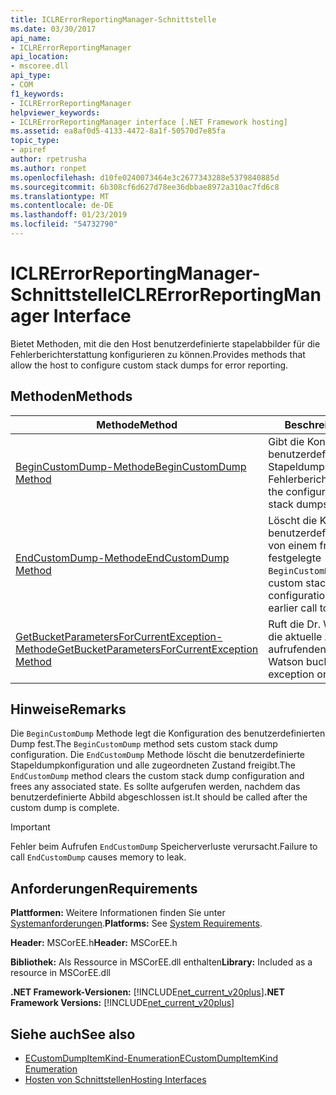 ```yaml
---
title: ICLRErrorReportingManager-Schnittstelle
ms.date: 03/30/2017
api_name:
- ICLRErrorReportingManager
api_location:
- mscoree.dll
api_type:
- COM
f1_keywords:
- ICLRErrorReportingManager
helpviewer_keywords:
- ICLRErrorReportingManager interface [.NET Framework hosting]
ms.assetid: ea8af0d5-4133-4472-8a1f-50570d7e85fa
topic_type:
- apiref
author: rpetrusha
ms.author: ronpet
ms.openlocfilehash: d10fe0240073464e3c2677343288e5379840885d
ms.sourcegitcommit: 6b308cf6d627d78ee36dbbae8972a310ac7fd6c8
ms.translationtype: MT
ms.contentlocale: de-DE
ms.lasthandoff: 01/23/2019
ms.locfileid: "54732790"
---
```

# <a name="iclrerrorreportingmanager-interface"></a><span data-ttu-id="e4265-102">ICLRErrorReportingManager-Schnittstelle</span><span class="sxs-lookup"><span data-stu-id="e4265-102">ICLRErrorReportingManager Interface</span></span>
<span data-ttu-id="e4265-103">Bietet Methoden, mit die den Host benutzerdefinierte stapelabbilder für die Fehlerberichterstattung konfigurieren zu können.</span><span class="sxs-lookup"><span data-stu-id="e4265-103">Provides methods that allow the host to configure custom stack dumps for error reporting.</span></span>  
  
## <a name="methods"></a><span data-ttu-id="e4265-104">Methoden</span><span class="sxs-lookup"><span data-stu-id="e4265-104">Methods</span></span>  
  
|<span data-ttu-id="e4265-105">Methode</span><span class="sxs-lookup"><span data-stu-id="e4265-105">Method</span></span>|<span data-ttu-id="e4265-106">Beschreibung</span><span class="sxs-lookup"><span data-stu-id="e4265-106">Description</span></span>|  
|------------|-----------------|  
|[<span data-ttu-id="e4265-107">BeginCustomDump-Methode</span><span class="sxs-lookup"><span data-stu-id="e4265-107">BeginCustomDump Method</span></span>](../../../../docs/framework/unmanaged-api/hosting/iclrerrorreportingmanager-begincustomdump-method.md)|<span data-ttu-id="e4265-108">Gibt die Konfiguration des benutzerdefinierten Stapeldumps für die Fehlerberichterstattung.</span><span class="sxs-lookup"><span data-stu-id="e4265-108">Specifies the configuration of custom stack dumps for error reporting.</span></span>|  
|[<span data-ttu-id="e4265-109">EndCustomDump-Methode</span><span class="sxs-lookup"><span data-stu-id="e4265-109">EndCustomDump Method</span></span>](../../../../docs/framework/unmanaged-api/hosting/iclrerrorreportingmanager-endcustomdump-method.md)|<span data-ttu-id="e4265-110">Löscht die Konfiguration des benutzerdefinierten Dump der von einem früheren Aufruf festgelegte `BeginCustomDump`.</span><span class="sxs-lookup"><span data-stu-id="e4265-110">Clears the custom stack dump configuration that was set by an earlier call to `BeginCustomDump`.</span></span>|  
|[<span data-ttu-id="e4265-111">GetBucketParametersForCurrentException-Methode</span><span class="sxs-lookup"><span data-stu-id="e4265-111">GetBucketParametersForCurrentException Method</span></span>](../../../../docs/framework/unmanaged-api/hosting/iclrerrorreportingmanager-getbucketparametersforcurrentexception-method.md)|<span data-ttu-id="e4265-112">Ruft die Dr. Watson-Bucket für die aktuelle Ausnahme im aufrufenden Thread ab.</span><span class="sxs-lookup"><span data-stu-id="e4265-112">Gets the Watson bucket for the current exception on the calling thread.</span></span>|  
  
## <a name="remarks"></a><span data-ttu-id="e4265-113">Hinweise</span><span class="sxs-lookup"><span data-stu-id="e4265-113">Remarks</span></span>  
 <span data-ttu-id="e4265-114">Die `BeginCustomDump` Methode legt die Konfiguration des benutzerdefinierten Dump fest.</span><span class="sxs-lookup"><span data-stu-id="e4265-114">The `BeginCustomDump` method sets custom stack dump configuration.</span></span> <span data-ttu-id="e4265-115">Die `EndCustomDump` Methode löscht die benutzerdefinierte Stapeldumpkonfiguration und alle zugeordneten Zustand freigibt.</span><span class="sxs-lookup"><span data-stu-id="e4265-115">The `EndCustomDump` method clears the custom stack dump configuration and frees any associated state.</span></span> <span data-ttu-id="e4265-116">Es sollte aufgerufen werden, nachdem das benutzerdefinierte Abbild abgeschlossen ist.</span><span class="sxs-lookup"><span data-stu-id="e4265-116">It should be called after the custom dump is complete.</span></span>  
  
> [!IMPORTANT]
>  <span data-ttu-id="e4265-117">Fehler beim Aufrufen `EndCustomDump` Speicherverluste verursacht.</span><span class="sxs-lookup"><span data-stu-id="e4265-117">Failure to call `EndCustomDump` causes memory to leak.</span></span>  
  
## <a name="requirements"></a><span data-ttu-id="e4265-118">Anforderungen</span><span class="sxs-lookup"><span data-stu-id="e4265-118">Requirements</span></span>  
 <span data-ttu-id="e4265-119">**Plattformen:** Weitere Informationen finden Sie unter [Systemanforderungen](../../../../docs/framework/get-started/system-requirements.md).</span><span class="sxs-lookup"><span data-stu-id="e4265-119">**Platforms:** See [System Requirements](../../../../docs/framework/get-started/system-requirements.md).</span></span>  
  
 <span data-ttu-id="e4265-120">**Header:** MSCorEE.h</span><span class="sxs-lookup"><span data-stu-id="e4265-120">**Header:** MSCorEE.h</span></span>  
  
 <span data-ttu-id="e4265-121">**Bibliothek:** Als Ressource in MSCorEE.dll enthalten</span><span class="sxs-lookup"><span data-stu-id="e4265-121">**Library:** Included as a resource in MSCorEE.dll</span></span>  
  
 <span data-ttu-id="e4265-122">**.NET Framework-Versionen:** [!INCLUDE[net_current_v20plus](../../../../includes/net-current-v20plus-md.md)]</span><span class="sxs-lookup"><span data-stu-id="e4265-122">**.NET Framework Versions:** [!INCLUDE[net_current_v20plus](../../../../includes/net-current-v20plus-md.md)]</span></span>  
  
## <a name="see-also"></a><span data-ttu-id="e4265-123">Siehe auch</span><span class="sxs-lookup"><span data-stu-id="e4265-123">See also</span></span>
- [<span data-ttu-id="e4265-124">ECustomDumpItemKind-Enumeration</span><span class="sxs-lookup"><span data-stu-id="e4265-124">ECustomDumpItemKind Enumeration</span></span>](../../../../docs/framework/unmanaged-api/hosting/ecustomdumpitemkind-enumeration.md)
- [<span data-ttu-id="e4265-125">Hosten von Schnittstellen</span><span class="sxs-lookup"><span data-stu-id="e4265-125">Hosting Interfaces</span></span>](../../../../docs/framework/unmanaged-api/hosting/hosting-interfaces.md)
